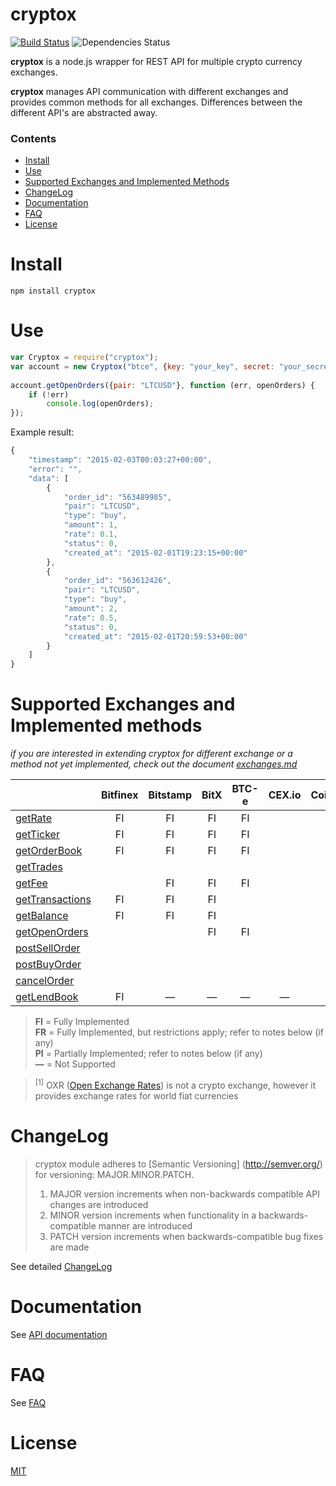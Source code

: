 cryptox
=======
[![Build Status](https://travis-ci.org/dutu/cryptox.svg)](https://travis-ci.org/dutu/cryptox/) ![Dependencies Status](https://david-dm.org/dutu/cryptox.svg)


**cryptox** is a node.js wrapper for REST API for multiple crypto currency exchanges.

**cryptox** manages API communication with different exchanges and  provides common methods for all exchanges. Differences between the different API's are abstracted away.


### Contents
* [Install](#install)
* [Use](#use)
* [Supported Exchanges and Implemented Methods](#supported-exchanges-and-implemented-methods)
* [ChangeLog](#changelog)
* [Documentation](#documentation)
* [FAQ](#faq)
* [License](#license) 



# Install #

    npm install cryptox



# Use #

```js
var Cryptox = require("cryptox");
var account = new Cryptox("btce", {key: "your_key", secret: "your_secret"});
	
account.getOpenOrders({pair: "LTCUSD"}, function (err, openOrders) {
    if (!err)
	    console.log(openOrders);
});
```

Example result:
```js
{
    "timestamp": "2015-02-03T00:03:27+00:00",
    "error": "",
    "data": [
        {
            "order_id": "563489985",
            "pair": "LTCUSD",
            "type": "buy",
            "amount": 1,
            "rate": 0.1,
            "status": 0,
            "created_at": "2015-02-01T19:23:15+00:00"
        },
        {
            "order_id": "563612426",
            "pair": "LTCUSD",
            "type": "buy",
            "amount": 2,
            "rate": 0.5,
            "status": 0,
            "created_at": "2015-02-01T20:59:53+00:00"
        }        
    ]
}
```



# Supported Exchanges and Implemented methods #
*if you are interested in extending cryptox for different exchange or a method not yet implemented, check out the document [exchanges.md](exchanges.md)*

|                                                            |Bitfinex|Bitstamp      |BitX|BTC-e|CEX.io|Coinbase|OXR <sup>[1]</sup>|
|   ---                                                      |  :-:   |  :-:         |:-: | :-: | :-:  |   :-:  |    :-:           |
|[getRate](docs/api_documentation.md#getrate)                |   FI   |   FI         | FI | FI  |      |   FI   |     FI           | 
|[getTicker](docs/api_documentation.md#getticker)            |   FI   |   FI         | FI | FI  |      |   FI   |      —           |
|[getOrderBook](docs/api_documentation.md#getorderbook)      |   FI   |   FI         | FI | FI  |      |   FI   |      —           |
|[getTrades](docs/api_documentation.md#gettrades)            |        |              |    |     |      |   FI   |      —           |
|[getFee](docs/api_documentation.md#getfee)                  |        |   FI         | FI | FI  |      |        |      —           |
|[getTransactions](docs/api_documentation.md#gettransactions)|   FI   |   FI         | FI |     |      |        |      —           |
|[getBalance](docs/api_documentation.md#getbalance)          |   FI   |   FI         | FI |     |      |   FI   |      —           |
|[getOpenOrders](docs/api_documentation.md#getopenorders)    |        |              | FI | FI  |      |        |      —           |
|[postSellOrder](docs/api_documentation.md#postsellorder)    |        |              |    |     |      |        |      —           |
|[postBuyOrder](docs/api_documentation.md#postbuyorder)      |        |              |    |     |      |        |      —           |
|[cancelOrder](docs/api_documentation.md#cancelorder)        |        |              |    |     |      |        |      —           |
|[getLendBook](docs/api_documentation.md#getlendbook)        |   FI   |    —         | —  |  —  |  —   |   —    |      —           |

> **FI** = Fully Implemented  
> **FR** = Fully Implemented, but restrictions apply; refer to notes below (if any)  
> **PI** = Partially Implemented; refer to notes below (if any)  
> **—** = Not Supported    

><sup>[1]</sup> OXR ([Open Exchange Rates](https://openexchangerates.org/)) is not a crypto exchange, however it provides exchange rates for world fiat currencies     



# ChangeLog

> cryptox module adheres to [Semantic Versioning] (http://semver.org/) for versioning: MAJOR.MINOR.PATCH.  
> 1. MAJOR version increments when non-backwards compatible API changes are introduced  
> 2. MINOR version increments when functionality in a backwards-compatible manner are introduced  
> 3. PATCH version increments when backwards-compatible bug fixes are made  


See detailed [ChangeLog](CHANGELOG.md)


# Documentation

See [API documentation](docs/api_documentation.md)

# FAQ

See [FAQ](docs/faq.md)

# License #

[MIT](LICENSE)